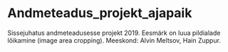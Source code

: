 # Andmeteadus_projekt_ajapaik
Sissejuhatus andmeteadusesse projekt 2019. Eesmärk on luua pildialade lõikamine (image area cropping).
Meeskond: Alvin Meltsov, Hain Zuppur.
